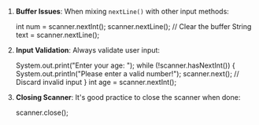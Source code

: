 

1. **Buffer Issues**: When mixing `nextLine()` with other input methods:

	int num = scanner.nextInt();
	scanner.nextLine(); // Clear the buffer
	String text = scanner.nextLine();

2.  **Input Validation**: Always validate user input:

	System.out.print("Enter your age: ");
	while (!scanner.hasNextInt()) {
	    System.out.println("Please enter a valid number!");
	    scanner.next(); // Discard invalid input
	}
	int age = scanner.nextInt();

3.  **Closing Scanner**: It's good practice to close the scanner when done:

	scanner.close();
